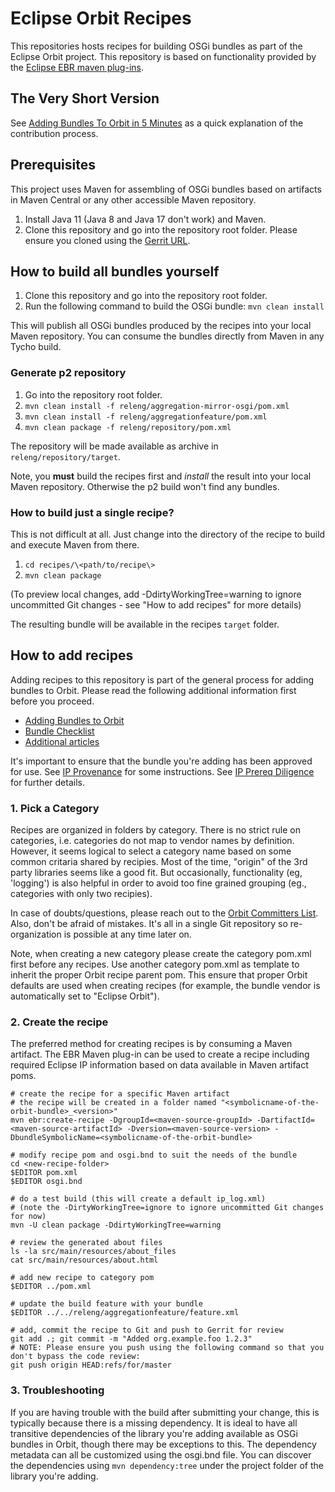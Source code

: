 Eclipse Orbit Recipes
=====================

This repositories hosts recipes for building OSGi bundles as part of the Eclipse Orbit project. This repository is based on functionality provided by the [Eclipse EBR maven plug-ins](https://github.com/eclipse/ebr).


The Very Short Version
----------------------

See [Adding Bundles To Orbit in 5 Minutes](https://wiki.eclipse.org/Orbit/Adding_Bundles_To_Orbit_In_5_Minutes) as a quick explanation of the contribution process.



Prerequisites
-------------

This project uses Maven for assembling of OSGi bundles based on artifacts in Maven Central or
any other accessible Maven repository.

1. Install Java 11 (Java 8 and Java 17 don't work) and Maven.
2. Clone this repository and go into the repository root folder.
Please ensure you cloned using the [Gerrit URL](https://wiki.eclipse.org/Gerrit#Gerrit_push_URL).



How to build all bundles yourself
---------------------------------

1. Clone this repository and go into the repository root folder.
2. Run the following command to build the OSGi bundle: `mvn clean install`

This will publish all OSGi bundles produced by the recipes into your local Maven repository. You can consume
the bundles directly from Maven in any Tycho build.


### Generate p2 repository

1. Go into the repository root folder.
2. `mvn clean install -f releng/aggregation-mirror-osgi/pom.xml`
2. `mvn clean install -f releng/aggregationfeature/pom.xml`
3. `mvn clean package -f releng/repository/pom.xml`

The repository will be made available as archive in `releng/repository/target`.

Note, you **must** build the recipes first and *install* the result into your local Maven repository. Otherwise
the p2 build won't find any bundles.


### How to build just a single recipe?

This is not difficult at all. Just change into the directory of the recipe to build and execute Maven from there.

1. `cd recipes/\<path/to/recipe\>`
2. `mvn clean package`

(To preview local changes, add -DdirtyWorkingTree=warning to ignore uncommitted Git changes - see "How to add recipes" for more details)

The resulting bundle will be available in the recipes `target` folder.



How to add recipes
------------------

Adding recipes to this repository is part of the general process for adding bundles to Orbit. Please read the
following additional information first before you proceed.

* [Adding Bundles to Orbit](https://wiki.eclipse.org/Orbit/Adding_Bundles_to_Orbit)
* [Bundle Checklist](https://wiki.eclipse.org/Orbit_Bundle_Checklist)
* [Additional articles](https://wiki.eclipse.org/Category:Orbit)

It's important to ensure that the bundle you're adding has been approved for use. See [IP Provenance](https://wiki.eclipse.org/Orbit/Bundle_Checklist#IP_Provenance) for some instructions. See [IP Prereq Diligence](https://www.eclipse.org/projects/handbook/#ip-prereq-diligence) for further details.

### 1. Pick a Category

Recipes are organized in folders by category. There is no strict rule on categories, i.e. categories do not map to vendor names by definition.
However, it seems logical to select a category name based on some common critaria shared by recipies. Most of the time, "origin" of the 3rd
party libraries seems like a good fit. But occasionally, functionality (eg, 'logging') is also helpful in order to avoid too fine grained grouping (eg., categories with only two recipies).

In case of doubts/questions, please reach out to the [Orbit Committers List](mailto:orbit-dev@eclipse.org). Also, don't be afraid of mistakes.
It's all in a single Git repository so re-organization is possible at any time later on.

Note, when creating a new category please create the category pom.xml first before any recipes. Use another category pom.xml as template to inherit the proper Orbit recipe parent pom.
This ensure that proper Orbit defaults are used when creating recipes (for example, the bundle vendor is automatically set to "Eclipse Orbit").


### 2. Create the recipe

The preferred method for creating recipes is by consuming a Maven artifact. The EBR Maven plug-in can be used to
create a recipe including required Eclipse IP information based on data available in Maven artifact poms.

    # create the recipe for a specific Maven artifact
    # the recipe will be created in a folder named "<symbolicname-of-the-orbit-bundle>_<version>"
    mvn ebr:create-recipe -DgroupId=<maven-source-groupId> -DartifactId=<maven-source-artifactId> -Dversion=<maven-source-version> -DbundleSymbolicName=<symbolicname-of-the-orbit-bundle>

    # modify recipe pom and osgi.bnd to suit the needs of the bundle
    cd <new-recipe-folder>
    $EDITOR pom.xml
    $EDITOR osgi.bnd

    # do a test build (this will create a default ip_log.xml)
    # (note the -DirtyWorkingTree=ignore to ignore uncommitted Git changes for now)
    mvn -U clean package -DdirtyWorkingTree=warning

    # review the generated about files
    ls -la src/main/resources/about_files
    cat src/main/resources/about.html

    # add new recipe to category pom
    $EDITOR ../pom.xml

    # update the build feature with your bundle
    $EDITOR ../../releng/aggregationfeature/feature.xml

    # add, commit the recipe to Git and push to Gerrit for review
    git add .; git commit -m "Added org.example.foo 1.2.3"
    # NOTE: Please ensure you push using the following command so that you don't bypass the code review:
    git push origin HEAD:refs/for/master


### 3. Troubleshooting

If you are having trouble with the build after submitting your change, this is typically because there is a missing dependency. It is ideal to have all transitive dependencies of the library you're adding available as OSGi bundles in Orbit, though there may be exceptions to this. The dependency metadata can all be customized using the osgi.bnd file. You can discover the dependencies using `mvn dependency:tree` under the project folder of the library you're adding.
